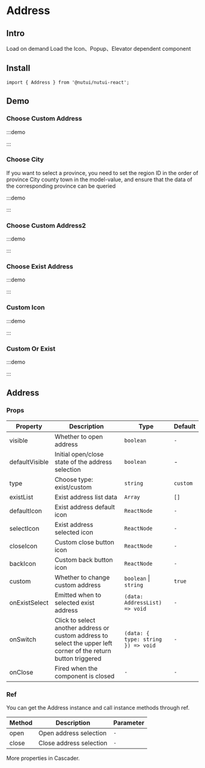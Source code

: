# Address

## Intro

Load on demand Load the Icon、Popup、Elevator dependent component

## Install

```tsx
import { Address } from '@nutui/nutui-react';
```

## Demo

### Choose Custom Address

:::demo

<CodeBlock src='h5/demo1.tsx'></CodeBlock>

:::

### Choose City

If you want to select a province, you need to set the region ID in the order of province City county town in the model-value, and ensure that the data of the corresponding province can be queried

:::demo

<CodeBlock src='h5/demo2.tsx'></CodeBlock>

:::

### Choose Custom Address2

:::demo

:::

### Choose Exist Address

:::demo

<CodeBlock src='h5/demo3.tsx'></CodeBlock>

:::

### Custom Icon

:::demo

<CodeBlock src='h5/demo4.tsx'></CodeBlock>

:::

### Custom Or Exist

:::demo

<CodeBlock src='h5/demo5.tsx'></CodeBlock>

:::

## Address

### Props

| Property | Description | Type | Default |
| --- | --- | --- | --- |
| visible | Whether to open address | `boolean` | `-` |
| defaultVisible | Initial open/close state of the address selection | `boolean` | - |
| type | Choose type: exist/custom | `string` | `custom` |
| existList | Exist address list data | `Array` | `[]` |
| defaultIcon | Exist address default icon | `ReactNode` | `-` |
| selectIcon | Exist address selected icon | `ReactNode` | `-` |
| closeIcon | Custom close button icon | `ReactNode` | `-` |
| backIcon | Custom back button icon | `ReactNode` | `-` |
| custom | Whether to change custom address | `boolean` \| `string` | `true` |
| onExistSelect | Emitted when to selected exist address | `(data: AddressList) => void` | `-` |
| onSwitch | Click to select another address or custom address to select the upper left corner of the return button triggered | `(data: { type: string }) => void` | `-` |
| onClose | Fired when the component is closed | `-` | `-` |

### Ref

You can get the Address instance and call instance methods through ref.

| Method | Description | Parameter |
| ----- | ----- | -- |
| open | Open address selection | `-` |
| close | Close address selection | `-` |

More properties in Cascader.